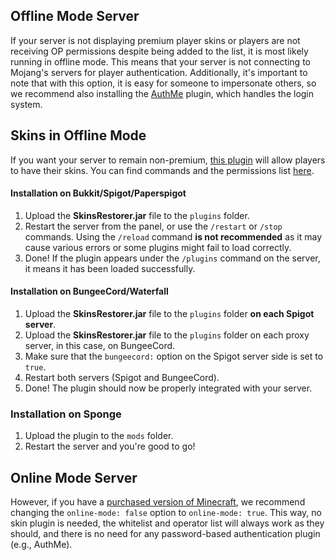 ## Offline Mode Server
If your server is not displaying premium player skins or players are not receiving OP permissions despite being added to the list, it is most likely running in offline mode. This means that your server is not connecting to Mojang's servers for player authentication. Additionally, it's important to note that with this option, it is easy for someone to impersonate others, so we recommend also installing the [AuthMe](https://www.spigotmc.org/resources/authmereloaded.6269/) plugin, which handles the login system.

## Skins in Offline Mode
If you want your server to remain non-premium, [this plugin](https://www.spigotmc.org/resources/skinsrestorer.2124/) will allow players to have their skins. You can find commands and the permissions list [here](https://github.com/SkinsRestorer/SkinsRestorerX/wiki/cmds-&-perms).
#### Installation on Bukkit/Spigot/Paperspigot
1. Upload the **SkinsRestorer.jar** file to the `plugins` folder.
2. Restart the server from the panel, or use the `/restart` or `/stop` commands. Using the `/reload` command **is not recommended** as it may cause various errors or some plugins might fail to load correctly.
3. Done! If the plugin appears under the `/plugins` command on the server, it means it has been loaded successfully.
#### Installation on BungeeCord/Waterfall
1. Upload the **SkinsRestorer.jar** file to the `plugins` folder **on each Spigot server**.
2. Upload the **SkinsRestorer.jar** file to the `plugins` folder on each proxy server, in this case, on BungeeCord.
3. Make sure that the `bungeecord:` option on the Spigot server side is set to `true`.
4. Restart both servers (Spigot and BungeeCord).
5. Done! The plugin should now be properly integrated with your server.
### Installation on Sponge
1. Upload the plugin to the `mods` folder.
2. Restart the server and you're good to go!

Online Mode Server
---
However, if you have a [purchased version of Minecraft](https://minecraft.net), we recommend changing the `online-mode: false` option to `online-mode: true`. This way, no skin plugin is needed, the whitelist and operator list will always work as they should, and there is no need for any password-based authentication plugin (e.g., AuthMe).
